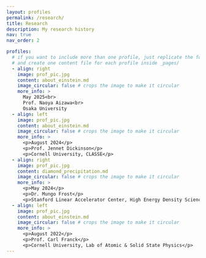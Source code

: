 ```yaml
---
layout: profiles
permalink: /research/
title: Research
description: My research history
nav: true
nav_order: 2

profiles:
  # if you want to include more than one profile, just replicate the following block
  # and create one content file for each profile inside _pages/
  - align: right
    image: prof_pic.jpg
    content: about_einstein.md
    image_circular: false # crops the image to make it circular
    more_info: >
      May 2025<br>
      Prof. Naoya Aizawa<br>
      Osaka University
  - align: left
    image: prof_pic.jpg
    content: about_einstein.md
    image_circular: false # crops the image to make it circular
    more_info: >
      <p>August 2024</p>
      <p>Prof. Jennet Dickinson</p>
      <p>Cornell University, CLASSE</p>
  - align: right
    image: prof_pic.jpg
    content: diamond_precipitation.md
    image_circular: false # crops the image to make it circular
    more_info: >
      <p>May 2024</p>
      <p>Dr. Mungo Frost</p>
      <p>Stanford Linear Accelerator Center, High Energy Density Sciences</p>
  - align: left
    image: prof_pic.jpg
    content: about_einstein.md
    image_circular: false # crops the image to make it circular
    more_info: >
      <p>August 2022</p>
      <p>Prof. Carl Franck</p>
      <p>Cornell University, Lab of Atomic & Solid State Physics</p>
---
```

